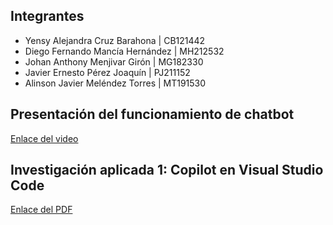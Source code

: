 ## Integrantes
- Yensy Alejandra Cruz Barahona | CB121442
- Diego Fernando Mancía Hernández | MH212532
- Johan Anthony Menjivar Girón | MG182330
- Javier Ernesto Pérez Joaquín | PJ211152
- Alinson Javier Meléndez Torres | MT191530

## Presentación del funcionamiento de chatbot
[Enlace del video](https://drive.google.com/file/d/1bc0c5decj5K5KdRyzdbB2MxKgnD0iBPg/view?usp=sharing) 

## Investigación aplicada 1: Copilot en Visual Studio Code
[Enlace del PDF](https://drive.google.com/file/d/1rXffjrGjm16_1-_ceG2cAWfL5ptzG4jm/view?usp=sharing) 
